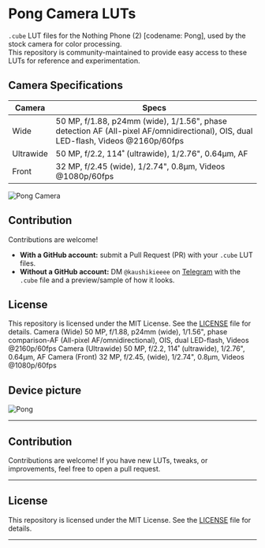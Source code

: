 # Pong Camera LUTs

`.cube` LUT files for the Nothing Phone (2) [codename: Pong], used by the stock camera for color processing.  
This repository is community-maintained to provide easy access to these LUTs for reference and experimentation.

## Camera Specifications

| Camera | Specs |
|--------|-------|
| Wide | 50 MP, f/1.88, p24mm (wide), 1/1.56", phase detection AF (All-pixel AF/omnidirectional), OIS, dual LED-flash, Videos @2160p/60fps |
| Ultrawide | 50 MP, f/2.2, 114˚ (ultrawide), 1/2.76", 0.64µm, AF |
| Front | 32 MP, f/2.45 (wide), 1/2.74", 0.8µm, Videos @1080p/60fps |

![Pong Camera](https://fdn.gsmarena.com/imgroot/reviews/23/nothing-phone-2/lifestyle/-1024w2/gsmarena_005.jpg "Pong")

## Contribution

Contributions are welcome!  

- **With a GitHub account:** submit a Pull Request (PR) with your `.cube` LUT files.  
- **Without a GitHub account:** DM `@kaushikieeee` on [Telegram](https://t.me/NothingPhone2Photography) with the `.cube` file and a preview/sample of how it looks.  

## License

This repository is licensed under the MIT License. See the [LICENSE](LICENSE) file for details.        </tr>
        <tr>
            <td>Camera (Wide)</td>
            <td>50 MP, f/1.88, p24mm (wide), 1/1.56", phase comparison-AF (All-pixel AF/omnidirectional), OIS, dual LED-flash, Videos @2160p/60fps</td>
        </tr>
        <tr>
            <td>Camera (Ultrawide)</td>
            <td>50 MP, f/2.2, 114˚ (ultrawide), 1/2.76", 0.64µm, AF</td>
        </tr>
        <tr>
            <td>Camera (Front)</td>
            <td colspan="2">32 MP, f/2.45, (wide), 1/2.74", 0.8µm, Videos @1080p/60fps</td>
        </tr>
    </tbody>
</table>

## Device picture

![Pong](https://fdn.gsmarena.com/imgroot/reviews/23/nothing-phone-2/lifestyle/-1024w2/gsmarena_005.jpg "Pong")

---

## Contribution

Contributions are welcome! If you have new LUTs, tweaks, or improvements, feel free to open a pull request.

---

## License

This repository is licensed under the MIT License. See the [LICENSE](LICENSE) file for details.

---
